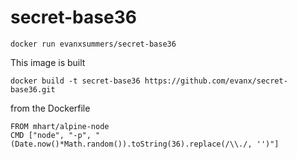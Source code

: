 
# secret-base36

```
docker run evanxsummers/secret-base36
```

This image is built 
```
docker build -t secret-base36 https://github.com/evanx/secret-base36.git
```
from the Dockerfile
```
FROM mhart/alpine-node
CMD ["node", "-p", "(Date.now()*Math.random()).toString(36).replace(/\\./, '')"]
```
